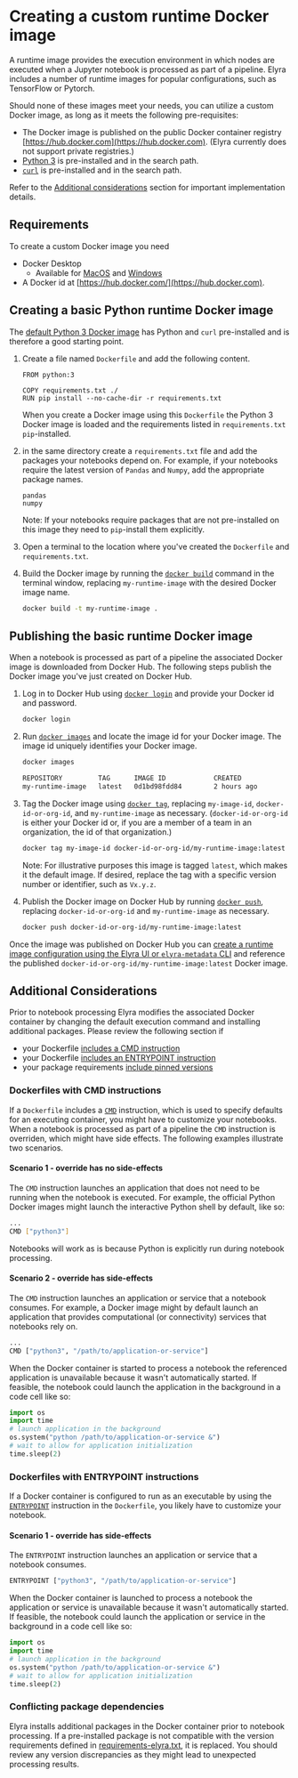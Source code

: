 <!--
{% comment %}
Copyright 2018-2020 IBM Corporation

Licensed under the Apache License, Version 2.0 (the "License");
you may not use this file except in compliance with the License.
You may obtain a copy of the License at

http://www.apache.org/licenses/LICENSE-2.0

Unless required by applicable law or agreed to in writing, software
distributed under the License is distributed on an "AS IS" BASIS,
WITHOUT WARRANTIES OR CONDITIONS OF ANY KIND, either express or implied.
See the License for the specific language governing permissions and
limitations under the License.
{% endcomment %}
-->

# Creating a custom runtime Docker image

A runtime image provides the execution environment in which nodes are executed when a Jupyter notebook is processed as part of a pipeline. Elyra includes a number of runtime images for popular configurations, such as TensorFlow or Pytorch.

Should none of these images meet your needs, you can utilize a custom Docker image, as long as it meets the following pre-requisites:
- The Docker image is published on the public Docker container registry [https://hub.docker.com](https://hub.docker.com). (Elyra currently does not support private registries.)
- [Python 3](https://www.python.org/) is pre-installed and in the search path.
- [`curl`](https://curl.haxx.se/) is pre-installed and in the search path.

Refer to the [Additional considerations](#additional-considerations) section for important implementation details.

## Requirements

To create a custom Docker image you need

- Docker Desktop
    - Available for [MacOS](https://hub.docker.com/editions/community/docker-ce-desktop-mac) and 
                    [Windows](https://hub.docker.com/editions/community/docker-ce-desktop-windows)
- A Docker id at [https://hub.docker.com/](https://hub.docker.com).

## Creating a basic Python runtime Docker image

The [default Python 3 Docker image](https://hub.docker.com/_/python) has Python and `curl` pre-installed and is therefore a good starting point.

1. Create a file named `Dockerfile` and add the following content.
   ```
   FROM python:3

   COPY requirements.txt ./
   RUN pip install --no-cache-dir -r requirements.txt
   ```

   When you create a Docker image using this `Dockerfile` the Python 3 Docker image is loaded and the requirements listed in `requirements.txt` `pip`-installed.

1. in the same directory create a `requirements.txt` file and add the packages your notebooks depend on. For example, if your notebooks require the latest version of `Pandas` and `Numpy`,  add the appropriate package names.
   ```
   pandas
   numpy
   ```

   Note: If your notebooks require packages that are not pre-installed on this image they need to `pip`-install them explicitly.

1. Open a terminal to the location where you've created the `Dockerfile` and `requirements.txt`.

1. Build the Docker image by running the [`docker build`](https://docs.docker.com/engine/reference/commandline/build/) command in the terminal window, replacing `my-runtime-image` with the desired Docker image name.

   ```bash
   docker build -t my-runtime-image .
   ```

## Publishing the basic runtime Docker image

When a notebook is processed as part of a pipeline the associated Docker image is downloaded from Docker Hub. The following steps publish the Docker image you've just created on Docker Hub. 

1. Log in to Docker Hub using [`docker login`](https://docs.docker.com/engine/reference/commandline/login/) and provide your Docker id and password.

   ```bash
   docker login
   ```

1. Run [`docker images`](https://docs.docker.com/engine/reference/commandline/images/) and locate the image id for your Docker image. The image id uniquely identifies your Docker image.

    ```bash
    docker images

    REPOSITORY         TAG      IMAGE ID            CREATED             SIZE 
    my-runtime-image   latest   0d1bd98fdd84        2 hours ago         887MB
    ```

1. Tag the Docker image using [`docker tag`](https://docs.docker.com/engine/reference/commandline/tag/), replacing `my-image-id`, `docker-id-or-org-id`, and `my-runtime-image` as necessary. (`docker-id-or-org-id` is either your Docker id or, if you are a member of a team in an organization, the id of that organization.)

   ```bash
   docker tag my-image-id docker-id-or-org-id/my-runtime-image:latest
   ```

   Note: For illustrative purposes this image is tagged `latest`, which makes it the default image. If desired, replace the tag with a specific version number or identifier, such as `Vx.y.z`.

1. Publish the Docker image on Docker Hub by running [`docker push`](https://docs.docker.com/engine/reference/commandline/push/), replacing `docker-id-or-org-id` and `my-runtime-image` as necessary.

    ```bash
    docker push docker-id-or-org-id/my-runtime-image:latest
    ```

Once the image was published on Docker Hub you can [create a runtime image configuration using the Elyra UI or `elyra-metadata` CLI](/user_guide/runtime-image-conf.md) and reference the published `docker-id-or-org-id/my-runtime-image:latest` Docker image.

## Additional Considerations

Prior to notebook processing Elyra modifies the associated Docker container by changing the default execution command and installing additional packages. Please review the following section if
- your Dockerfile [includes a CMD instruction](#dockerfiles-with-cmd-instructions)
- your Dockerfile [includes an ENTRYPOINT instruction](#dockerfiles-with-entrypoint-instructions)
- your package requirements [include pinned versions](#conflicting-package-dependencies)

### Dockerfiles with CMD instructions

If a `Dockerfile` includes a [`CMD`](https://docs.docker.com/engine/reference/builder/#cmd) instruction, which is used to specify defaults for an executing container, you might have to customize your notebooks. When a notebook is processed as part of a pipeline the `CMD` instruction is overriden, which might have side effects. The following examples illustrate two scenarios.

#### Scenario 1 - override has no side-effects

The `CMD` instruction launches an application that does not need to be running when the notebook is executed. For example, the official Python Docker images might launch the interactive Python shell by default, like so:

```bash
...
CMD ["python3"]
```

Notebooks will work as is because Python is explicitly run during notebook processing.

#### Scenario 2 - override has side-effects

The `CMD` instruction launches an application or service that a notebook consumes. For example, a Docker image might by default launch an application that provides computational (or connectivity) services that notebooks rely on.

```bash
...
CMD ["python3", "/path/to/application-or-service"]
```

When the Docker container is started to process a notebook the referenced application is unavailable because it wasn't automatically started. If feasible, the notebook could launch the application in the background in a code cell like so:

```python
import os
import time
# launch application in the background
os.system("python /path/to/application-or-service &")
# wait to allow for application initialization
time.sleep(2)
```

### Dockerfiles with ENTRYPOINT instructions

If a Docker container is configured to run as an executable by using the  [`ENTRYPOINT`]( https://docs.docker.com/engine/reference/builder/#entrypoint) instruction in the `Dockerfile`, you likely have to customize your notebook. 

#### Scenario 1 - override has side-effects

The `ENTRYPOINT` instruction launches an application or service that a notebook consumes.

```bash
ENTRYPOINT ["python3", "/path/to/application-or-service"]
```

When the Docker container is launched to process a notebook the application or service is unavailable because it wasn't automatically started. If feasible, the notebook could launch the application or service in the background in a code cell like so:

```python
import os
import time
# launch application in the background
os.system("python /path/to/application-or-service &")
# wait to allow for application initialization
time.sleep(2)
```

### Conflicting package dependencies

Elyra installs additional packages in the Docker container prior to notebook processing. If a pre-installed package is not compatible with the version requirements defined in [requirements-elyra.txt](https://github.com/elyra-ai/kfp-notebook/blob/master/etc/requirements-elyra.txt), it is replaced. You should review any version discrepancies as they might lead to unexpected processing results.